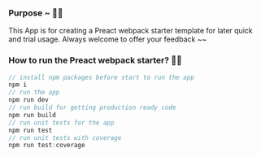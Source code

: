 ### Purpose ~ 🤡🤡

This App is for creating a Preact webpack starter template for later quick and trial usage.
Always welcome to offer your feedback ~~

### How to run the Preact webpack starter? 🚀🚀

```js
// install npm packages before start to run the app
npm i
// run the app
npm run dev
// run build for getting production ready code
npm run build
// run unit tests for the app
npm run test
// run unit tests with coverage
npm run test:coverage
```
